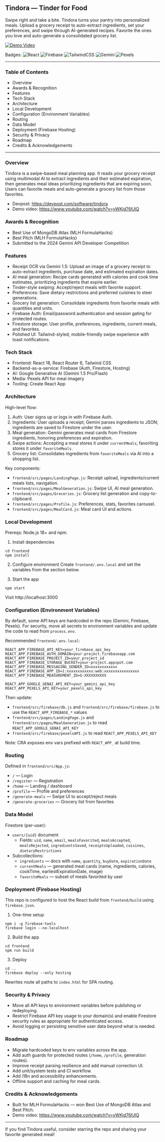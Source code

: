 ## Tindora — Tinder for Food

Swipe right and take a bite. Tindora turns your pantry into personalized meals. Upload a grocery receipt to auto-extract ingredients, set your preferences, and swipe through AI-generated recipes. Favorite the ones you love and auto-generate a consolidated grocery list.

[![Demo Video](https://img.youtube.com/vi/yWKjd76fJlQ/0.jpg)](https://www.youtube.com/watch?v=yWKjd76fJlQ&ab_channel=TarunAjjarapu)

Badges: ![React](https://img.shields.io/badge/React-18-61dafb?logo=react&logoColor=white) ![Firebase](https://img.shields.io/badge/Firebase-Hosting-orange?logo=firebase) ![TailwindCSS](https://img.shields.io/badge/TailwindCSS-3-38bdf8?logo=tailwindcss&logoColor=white) ![Gemini](https://img.shields.io/badge/Google_Gemini-1.5-blue) ![Pexels](https://img.shields.io/badge/Pexels-API-06A77D)

---

### Table of Contents

- Overview
- Awards & Recognition
- Features
- Tech Stack
- Architecture
- Local Development
- Configuration (Environment Variables)
- Routing
- Data Model
- Deployment (Firebase Hosting)
- Security & Privacy
- Roadmap
- Credits & Acknowledgements

---

### Overview

Tindora is a swipe-based meal planning app. It reads your grocery receipt using multimodal AI to extract ingredients and their estimated expiration, then generates meal ideas prioritizing ingredients that are expiring soon. Users can favorite meals and auto-generate a grocery list from those favorites.

- Devpost: https://devpost.com/software/tindora
- Demo video: https://www.youtube.com/watch?v=yWKjd76fJlQ

### Awards & Recognition

- Best Use of MongoDB Atlas (MLH FormulaHacks)
- Best Pitch (MLH FormulaHacks)
- Submitted to the 2024 Gemini API Developer Competition

### Features

- Receipt OCR via Gemini 1.5: Upload an image of a grocery receipt to auto-extract ingredients, purchase date, and estimated expiration dates.
- AI meal generation: Recipe cards generated with calories and cook time estimates, prioritizing ingredients that expire earlier.
- Tinder-style swiping: Accept/reject meals with favorite support.
- Preferences: Save dietary restrictions and preferred cuisines to steer generations.
- Grocery list generation: Consolidate ingredients from favorite meals with quantities and units.
- Firebase Auth: Email/password authentication and session gating for protected routes.
- Firestore storage: User profile, preferences, ingredients, current meals, and favorites.
- Polished UI: Tailwind-styled, mobile-friendly swipe experience with toast notifications.

### Tech Stack

- Frontend: React 18, React Router 6, Tailwind CSS
- Backend-as-a-service: Firebase (Auth, Firestore, Hosting)
- AI: Google Generative AI (Gemini 1.5 Pro/Flash)
- Media: Pexels API for meal imagery
- Tooling: Create React App

### Architecture

High-level flow:

1. Auth: User signs up or logs in with Firebase Auth.
2. Ingredients: User uploads a receipt; Gemini parses ingredients to JSON; ingredients are saved to Firestore under the user.
3. Meal generation: Gemini generates meal cards from Firestore ingredients, honoring preferences and expiration.
4. Swipe actions: Accepting a meal stores it under `currentMeals`; favoriting stores it under `favoriteMeals`.
5. Grocery list: Consolidates ingredients from `favoriteMeals` via AI into a shopping list.

Key components:

- `frontend/src/pages/LandingPage.js`: Receipt upload, ingredients/current meals lists, navigation.
- `frontend/src/pages/MealGeneration.js`: Swipe UI, AI meal generation.
- `frontend/src/pages/Groceries.js`: Grocery list generation and copy-to-clipboard.
- `frontend/src/pages/Profile.js`: Preferences, stats, favorites carousel.
- `frontend/src/pages/MealCard.js`: Meal card UI and actions.

### Local Development

Prereqs: Node.js 18+ and npm.

1. Install dependencies

```
cd frontend
npm install
```

2. Configure environment
   Create `frontend/.env.local` and set the variables from the section below.

3. Start the app

```
npm start
```

Visit http://localhost:3000

### Configuration (Environment Variables)

By default, some API keys are hardcoded in the repo (Gemini, Firebase, Pexels). For security, move all secrets to environment variables and update the code to read from `process.env`.

Recommended `frontend/.env.local`:

```
REACT_APP_FIREBASE_API_KEY=your_firebase_api_key
REACT_APP_FIREBASE_AUTH_DOMAIN=your-project.firebaseapp.com
REACT_APP_FIREBASE_PROJECT_ID=your_project_id
REACT_APP_FIREBASE_STORAGE_BUCKET=your-project.appspot.com
REACT_APP_FIREBASE_MESSAGING_SENDER_ID=xxxxxxxxxxxx
REACT_APP_FIREBASE_APP_ID=1:xxxxxxxxxxxx:web:xxxxxxxxxxxxxxxx
REACT_APP_FIREBASE_MEASUREMENT_ID=G-XXXXXXXXXX

REACT_APP_GOOGLE_GENAI_API_KEY=your_gemini_api_key
REACT_APP_PEXELS_API_KEY=your_pexels_api_key
```

Then update:

- `frontend/src/firebase/db.js` and `frontend/src/firebase/firebase.js` to use the `REACT_APP_FIREBASE_*` values
- `frontend/src/pages/LandingPage.js` and `frontend/src/pages/MealGeneration.js` to read `REACT_APP_GOOGLE_GENAI_API_KEY`
- `frontend/src/firebase/pexelsAPI.js` to read `REACT_APP_PEXELS_API_KEY`

Note: CRA exposes env vars prefixed with `REACT_APP_` at build time.

### Routing

Defined in `frontend/src/App.js`:

- `/` — Login
- `/register` — Registration
- `/home` — Landing / dashboard
- `/profile` — Profile and preferences
- `/generate-meals` — Swipe UI to accept/reject meals
- `/generate-groceries` — Grocery list from favorites

### Data Model

Firestore (per-user):

- `users/{uid}` document
  - Fields: `uid`, `name`, `email`, `mealsFavorited`, `mealsAccepted`, `mealsRejected`, `ingredientsSaved`, `receiptsUploaded`, `cuisines`, `dietaryRestrictions`
- Subcollections:
  - `ingredients` — docs with `name`, `quantity`, `buyDate`, `expirationDate`
  - `currentMeals` — generated meal cards (name, ingredients, calories, cookTime, earliestExpirationDate, image)
  - `favoriteMeals` — subset of meals favorited by user

### Deployment (Firebase Hosting)

This repo is configured to host the React build from `frontend/build` using `firebase.json`.

1. One-time setup

```
npm i -g firebase-tools
firebase login --no-localhost
```

2. Build the app

```
cd frontend
npm run build
```

3. Deploy

```
cd ..
firebase deploy --only hosting
```

Rewrites route all paths to `index.html` for SPA routing.

### Security & Privacy

- Move all API keys to environment variables before publishing or redeploying.
- Restrict Firebase API key usage to your domain(s) and enable Firestore security rules as appropriate for authenticated access.
- Avoid logging or persisting sensitive user data beyond what is needed.

### Roadmap

- Migrate hardcoded keys to env variables across the app.
- Add auth guards for protected routes (`/home`, `/profile`, generation routes).
- Improve receipt parsing resilience and add manual correction UI.
- Add unit/system tests and CI workflow.
- Add i18n and accessibility enhancements.
- Offline support and caching for meal cards.

### Credits & Acknowledgements

- Built for MLH FormulaHacks — won Best Use of MongoDB Atlas and Best Pitch.
- Demo video: https://www.youtube.com/watch?v=yWKjd76fJlQ

---

If you find Tindora useful, consider starring the repo and sharing your favorite generated meal!

